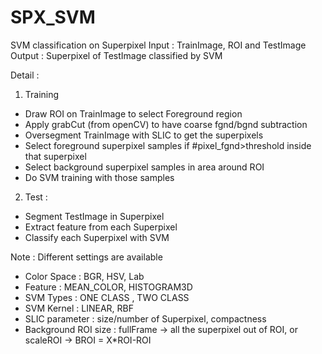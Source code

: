 # SPX_SVM
SVM classification on Superpixel
Input : TrainImage, ROI and TestImage
Output : Superpixel of TestImage classified by SVM 

Detail : 
1) Training
- Draw ROI on TrainImage to select Foreground region
- Apply grabCut (from openCV) to have coarse fgnd/bgnd subtraction
- Oversegment TrainImage with SLIC to get the superpixels
- Select foreground superpixel samples if #pixel_fgnd>threshold inside that superpixel
- Select background superpixel samples in area around ROI
- Do SVM training with those samples

2) Test :
- Segment TestImage in Superpixel
- Extract feature from each Superpixel
- Classify each Superpixel with SVM


Note : Different settings are available 
- Color Space : BGR, HSV, Lab
- Feature : MEAN_COLOR, HISTOGRAM3D
- SVM Types : ONE CLASS , TWO CLASS
- SVM Kernel : LINEAR, RBF
- SLIC parameter : size/number of Superpixel, compactness
- Background ROI size : fullFrame -> all the superpixel out of ROI, or scaleROI -> BROI =  X*ROI-ROI
